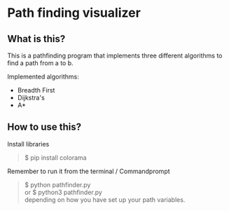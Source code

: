# Path finding visualizer


## What is this?
This is a pathfinding program that implements three different algorithms to find a path from a to b.

Implemented algorithms:
- Breadth First
- Dijkstra's
- A*

## How to use this?
Install libraries

> $ pip install colorama

Remember to run it from the terminal / Commandprompt

> $ python pathfinder.py  
or
> $ python3 pathfinder.py  
depending on how you have set up your path variables.
